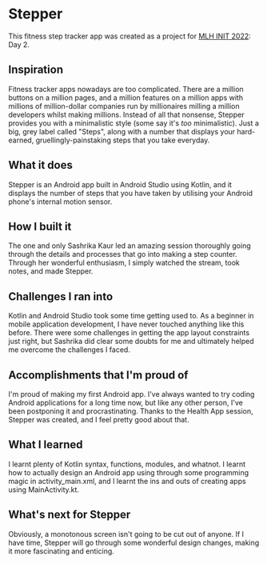 # Stepper

This fitness step tracker app was created as a project for [MLH INIT 2022](https://init.mlh.io): Day 2.

## Inspiration
Fitness tracker apps nowadays are too complicated. There are a million buttons on a million pages, and a million features on a million apps with millions of million-dollar companies run by millionaires milling a million developers whilst making millions. Instead of all that nonsense, Stepper provides you with a minimalistic style (some say it's _too_ minimalistic). Just a big, grey label called "Steps", along with a number that displays your hard-earned, gruellingly-painstaking steps that you take everyday.

## What it does
Stepper is an Android app built in Android Studio using Kotlin, and it displays the number of steps that you have taken by utilising your Android phone's internal motion sensor.

## How I built it
The one and only Sashrika Kaur led an amazing session thoroughly going through the details and processes that go into making a step counter. Through her wonderful enthusiasm, I simply watched the stream, took notes, and made Stepper.

## Challenges I ran into
Kotlin and Android Studio took some time getting used to. As a beginner in mobile application development, I have never touched anything like this before. There were some challenges in getting the app layout constraints just right, but Sashrika did clear some doubts for me and ultimately helped me overcome the challenges I faced.

## Accomplishments that I'm proud of
I'm proud of making my first Android app. I've always wanted to try coding Android applications for a long time now, but like any other person, I've been postponing it and procrastinating. Thanks to the Health App session, Stepper was created, and I feel pretty good about that.

## What I learned
I learnt plenty of Kotlin syntax, functions, modules, and whatnot. I learnt how to actually design an Android app using through some programming magic in activity_main.xml, and I learnt the ins and outs of creating apps using MainActivity.kt.

## What's next for Stepper
Obviously, a monotonous screen isn't going to be cut out of anyone. If I have time, Stepper will go through some wonderful design changes, making it more fascinating and enticing.
